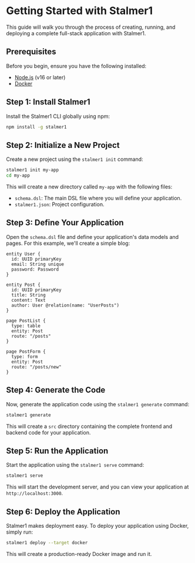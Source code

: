 # Getting Started with Stalmer1

This guide will walk you through the process of creating, running, and deploying a complete full-stack application with Stalmer1.

## Prerequisites

Before you begin, ensure you have the following installed:

- [Node.js](https://nodejs.org/) (v16 or later)
- [Docker](https://www.docker.com/)

## Step 1: Install Stalmer1

Install the Stalmer1 CLI globally using npm:

```bash
npm install -g stalmer1
```

## Step 2: Initialize a New Project

Create a new project using the `stalmer1 init` command:

```bash
stalmer1 init my-app
cd my-app
```

This will create a new directory called `my-app` with the following files:

- `schema.dsl`: The main DSL file where you will define your application.
- `stalmer1.json`: Project configuration.

## Step 3: Define Your Application

Open the `schema.dsl` file and define your application's data models and pages. For this example, we'll create a simple blog:

```dsl
entity User {
  id: UUID primaryKey
  email: String unique
  password: Password
}

entity Post {
  id: UUID primaryKey
  title: String
  content: Text
  author: User @relation(name: "UserPosts")
}

page PostList {
  type: table
  entity: Post
  route: "/posts"
}

page PostForm {
  type: form
  entity: Post
  route: "/posts/new"
}
```

## Step 4: Generate the Code

Now, generate the application code using the `stalmer1 generate` command:

```bash
stalmer1 generate
```

This will create a `src` directory containing the complete frontend and backend code for your application.

## Step 5: Run the Application

Start the application using the `stalmer1 serve` command:

```bash
stalmer1 serve
```

This will start the development server, and you can view your application at `http://localhost:3000`.

## Step 6: Deploy the Application

Stalmer1 makes deployment easy. To deploy your application using Docker, simply run:

```bash
stalmer1 deploy --target docker
```

This will create a production-ready Docker image and run it.
